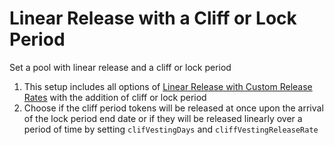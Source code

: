 # Linear Release with a Cliff or Lock Period

Set a pool with linear release and a cliff or lock period

1. This setup includes all options of [Linear Release with Custom Release Rates](linear-release-with-custom-release-rates.md) with the addition of cliff or lock period
2. Choose if the cliff period tokens will be released at once upon the arrival of the lock period end date or if they will be released linearly over a period of time by setting `clifVestingDays` and `cliffVestingReleaseRate`
